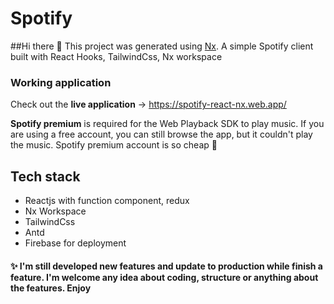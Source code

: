 
# Spotify
##Hi there 👋
This project was generated using [Nx](https://nx.dev).
A simple Spotify client built with React Hooks, TailwindCss, Nx workspace

### Working application
Check out the **live application** -> https://spotify-react-nx.web.app/

**Spotify premium** is required for the Web Playback SDK to play music. If you are using a free account, you can still browse the app, but it couldn't play the music. Spotify premium account is so cheap 🤣

## Tech stack
- Reactjs with function component, redux
- Nx Workspace
- TailwindCss
- Antd
- Firebase for deployment

#### ✨ I'm still developed new features and update to production while finish a feature. I'm welcome any idea about coding, structure or anything about the features. Enjoy 
